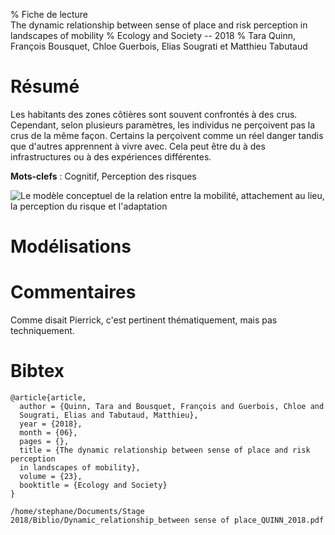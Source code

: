 % Fiche de lecture  
The dynamic relationship between sense of place and risk perception in landscapes of mobility
% Ecology and Society -- 2018
% Tara Quinn,  François Bousquet, Chloe Guerbois, Elias Sougrati et Matthieu Tabutaud

# Résumé

Les habitants des zones côtières sont souvent confrontés à des crus. Cependant,
selon plusieurs paramètres, les individus ne perçoivent pas la crus de la même
façon. Certains la perçoivent comme un réel danger tandis que d'autres
apprennent à vivre avec. Cela peut être du à des infrastructures ou à des
expériences différentes.

**Mots-clefs** : Cognitif, Perception des risques

![Le modèle conceptuel de la relation entre la mobilité, attachement au lieu, la
perception du risque et l'adaptation](quinn2018.png)

# Modélisations

# Commentaires

Comme disait Pierrick, c'est pertinent thématiquement, mais pas techniquement.

# Bibtex

```
@article{article,
  author = {Quinn, Tara and Bousquet, François and Guerbois, Chloe and
  Sougrati, Elias and Tabutaud, Matthieu},
  year = {2018},
  month = {06},
  pages = {},
  title = {The dynamic relationship between sense of place and risk perception
  in landscapes of mobility},
  volume = {23},
  booktitle = {Ecology and Society}
}
```

```
/home/stephane/Documents/Stage 2018/Biblio/Dynamic_relationship_between sense of place_QUINN_2018.pdf
```
